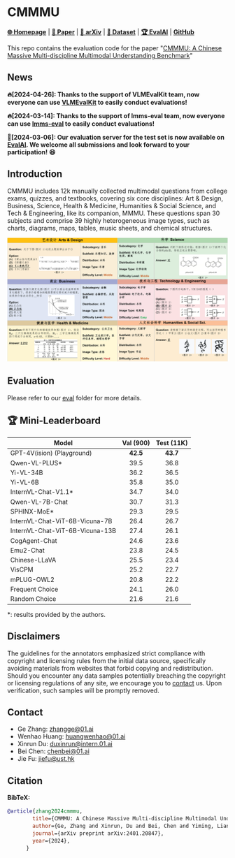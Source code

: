 # CMMMU

[**🌐 Homepage**](https://cmmmu-benchmark.github.io/) | [**🤗 Paper**](https://huggingface.co/papers/2401.11944) | [**📖 arXiv**](https://arxiv.org/abs/2401.11944) | [**🤗 Dataset**](https://huggingface.co/datasets/m-a-p/CMMMU) | [**🏆 EvalAI**](https://eval.ai/web/challenges/challenge-page/2217/overview) | [**GitHub**](https://github.com/CMMMU-Benchmark/CMMMU)

This repo contains the evaluation code for the paper "[CMMMU: A Chinese Massive Multi-discipline Multimodal Understanding Benchmark](https://arxiv.org/abs/2401.11944)"

## News

**🔥[2024-04-26]: Thanks to the support of VLMEvalKit team, now everyone can use [VLMEvalKit](https://github.com/open-compass/vlmevalkit) to easily conduct evaluations!**

**🔥[2024-03-14]: Thanks to the support of lmms-eval team, now everyone can use [lmms-eval](https://github.com/EvolvingLMMs-Lab/lmms-eval) to easily conduct evaluations!**

**🌟[2024-03-06]: Our evaluation server for the test set is now available on [EvalAI](https://eval.ai/web/challenges/challenge-page/2217/overview). We welcome all submissions and look forward to your participation! 😆**

## Introduction
CMMMU includes 12k manually collected multimodal questions from college exams, quizzes, and textbooks, covering six core disciplines: Art & Design, Business, Science, Health & Medicine, Humanities & Social Science, and Tech \& Engineering, like its companion, MMMU. These questions span 30 subjects and comprise 39 highly heterogeneous image types, such as charts, diagrams, maps, tables, music sheets, and chemical structures.

![Alt text](image.png)

## Evaluation
Please refer to our [eval](eval)
 folder for more details.

## 🏆 Mini-Leaderboard
| Model                          | Val (900) | Test (11K) |
|--------------------------------|:---------:|:------------:|
| GPT-4V(ision) (Playground)     | **42.5**  |   **43.7**   |
| Qwen-VL-PLUS*                  |   39.5    |     36.8     |
| Yi-VL-34B                      |   36.2    |     36.5     |
| Yi-VL-6B                       |   35.8    |     35.0     |
| InternVL-Chat-V1.1*            |   34.7    |     34.0     |
| Qwen-VL-7B-Chat                |   30.7    |     31.3     |
| SPHINX-MoE*                    |   29.3    |     29.5     |
| InternVL-Chat-ViT-6B-Vicuna-7B |   26.4    |     26.7     |
| InternVL-Chat-ViT-6B-Vicuna-13B|   27.4    |     26.1     |
| CogAgent-Chat                  |   24.6    |     23.6     |
| Emu2-Chat                      |   23.8    |     24.5     |
| Chinese-LLaVA                  |   25.5    |     23.4     |
| VisCPM                         |   25.2    |     22.7     |
| mPLUG-OWL2                     |   20.8    |     22.2     |
| Frequent Choice                |   24.1    |     26.0     |
| Random Choice                  |   21.6    |     21.6     |

*: results provided by the authors.

## Disclaimers
The guidelines for the annotators emphasized strict compliance with copyright and licensing rules from the initial data source, specifically avoiding materials from websites that forbid copying and redistribution. 
Should you encounter any data samples potentially breaching the copyright or licensing regulations of any site, we encourage you to [contact](#contact) us. Upon verification, such samples will be promptly removed.

## Contact
- Ge Zhang: zhangge@01.ai
- Wenhao Huang: huangwenhao@01.ai
- Xinrun Du: duxinrun@intern.01.ai
- Bei Chen: chenbei@01.ai
- Jie Fu: jiefu@ust.hk

## Citation

**BibTeX:**
```bibtex
@article{zhang2024cmmmu,
        title={CMMMU: A Chinese Massive Multi-discipline Multimodal Understanding Benchmark},
        author={Ge, Zhang and Xinrun, Du and Bei, Chen and Yiming, Liang and Tongxu, Luo and Tianyu, Zheng and Kang, Zhu and Yuyang, Cheng and Chunpu, Xu and Shuyue, Guo and Haoran, Zhang and Xingwei, Qu and Junjie, Wang and Ruibin, Yuan and Yizhi, Li and Zekun, Wang and Yudong, Liu and Yu-Hsuan, Tsai and Fengji, Zhang and Chenghua, Lin and Wenhao, Huang and Jie, Fu},
        journal={arXiv preprint arXiv:2401.20847},
        year={2024},
      }
```
